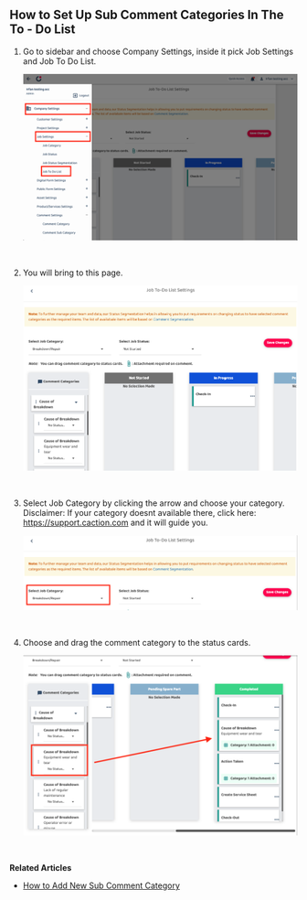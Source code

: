 ## How to Set Up Sub Comment Categories In The To - Do List

1. Go to sidebar and choose Company Settings, inside it pick Job Settings and Job To Do List.

   <p align="center">
       <img src="img2/How_to_Set_Up_Sub_Comment_Categories_In_The_To_Do_List_Step_1.png" alt="How to Set Up Sub Comment Categories in the To-Do List Step 1">
    </p><br>

2. You will bring to this page.

   <p align="center">
       <img src="img2/How_to_Set_Up_Sub_Comment_Categories_In_The_To_Do_List_Step_2.png" alt="How to Set Up Sub Comment Categories in the To-Do List Step 2">
    </p><br>


3. Select Job Category by clicking the arrow and choose your category.<br>
   Disclaimer: If your category doesnt available there, click here: https://support.caction.com and it will guide you.

   <p align="center">
       <img src="img2/How_to_Set_Up_Sub_Comment_Categories_In_The_To_Do_List_Step_3.png" alt="How to Set Up Sub Comment Categories in the To-Do List Step 3">
    </p><br>

4. Choose and drag the comment category to the status cards.

   <p align="center">
       <img src="img2/How_to_Set_Up_Sub_Comment_Categories_In_The_To_Do_List_Step_4.png" alt="How to Set Up Sub Comment Categories in the To-Do List Step 4">
    </p><br>

**Related Articles**<br>
- [How to Add New Sub Comment Category](How_Add_a_New_Sub_Comment_Category_In_The_To_Do_List_Feature.md)

